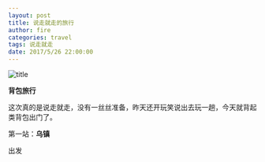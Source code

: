 ```yaml
---
layout: post
title: 说走就走的旅行
author: fire
categories: travel 
tags: 说走就走
date: 2017/5/26 22:00:00
---
```


![title](https://image.sideproject.cn/titlex/titlex_071.jpg)

**背包旅行**

这次真的是说走就走，没有一丝丝准备，昨天还开玩笑说出去玩一趟，今天就背起类背包出门了。

第一站：**乌镇**

出发

